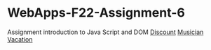 # WebApps-F22-Assignment-6
Assignment introduction to Java Script and DOM
[Discount](https://44-563-web-apps-f22.github.io/44563-webapps-assignment-6-kpk9999/discount.html)
[Musician](https://44-563-web-apps-f22.github.io/44563-webapps-assignment-6-kpk9999/musician.html)
[Vacation](https://44-563-web-apps-f22.github.io/44563-webapps-assignment-6-kpk9999/vacation.html)
